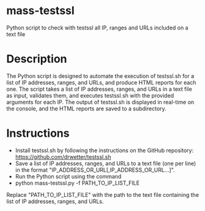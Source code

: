 # mass-testssl
Python script to check with testssl all IP, ranges and URLs included on a text file

# Description

The Python script is designed to automate the execution of testssl.sh for a list of IP addresses, ranges, and URLs, and produce HTML reports for each one. The script takes a list of IP addresses, ranges, and URLs in a text file as input, validates them, and executes testssl.sh with the provided arguments for each IP. The output of testssl.sh is displayed in real-time on the console, and the HTML reports are saved to a subdirectory.

# Instructions

* Install testssl.sh by following the instructions on the GitHub repository: https://github.com/drwetter/testssl.sh
* Save a list of IP addresses, ranges, and URLs to a text file (one per line) in the format "IP_ADDRESS_OR_URL[,IP_ADDRESS_OR_URL...]".
* Run the Python script using the command 
* 
  python mass-testssl.py -f PATH_TO_IP_LIST_FILE 
  
Replace "PATH_TO_IP_LIST_FILE" with the path to the text file containing the list of IP addresses, ranges, and URLs. 
